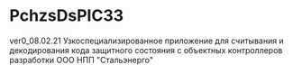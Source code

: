 # PchzsDsPIC33
ver0_08.02.21
Узкоспециализированное приложение для считывания и декодирования кода защитного состояния с объектных контроллеров разработки ООО НПП "Стальэнерго"
